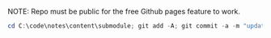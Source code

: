 NOTE: Repo must be public for the free Github pages feature to work.

```powershell
cd C:\code\notes\content\submodule; git add -A; git commit -a -m "update submodule notes"; cd C:\code\notes; git add -A; git commit -a -m "update notes. 
